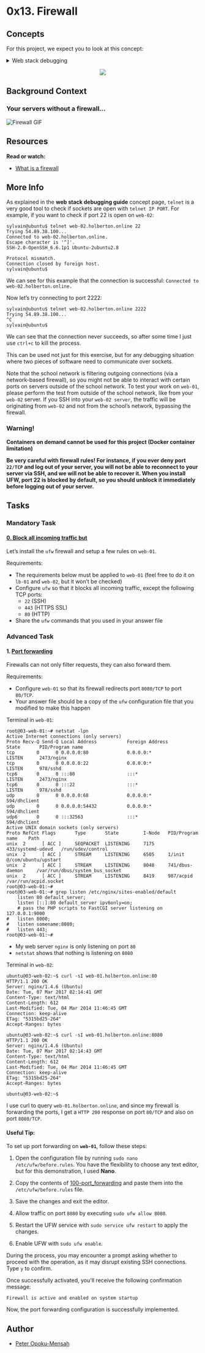 # 0x13. Firewall

## Concepts

For this project, we expect you to look at this concept:

<details>
<summary>Web stack debugging</summary><br>
<ul>
  <li>
    <h2>Intro</h2>
    <ul>
      <li>Debugging usually takes a big chunk of a software engineer’s time. The art of debugging is tough and it takes years, even decades to master, and that is why seasoned software engineers are the best at it… experience. They have seen lots of broken code, buggy systems, weird edge cases and race conditions.</li>
    </ul>
    <p align="center">
      <a href="https://postimages.org">
        <img src="https://i.postimg.cc/mgZwcKpR/image.png">
      </a>
    </p>
  </li>
</ul>

<h2>Non-exhaustive guide to debugging</h2>

<h3>School specific</h3>
<p>If you are struggling to get something right that is run on the checker, like a Bash script or a piece of code, keep in mind that you can simulate the flow by starting a Docker container with the distribution that is specified in the requirements and by running your code. Check the <strong>Docker</strong> concept page for more info.</p>


<details>
<summary>Test and verify your assumptions</summary><br>
<a href='https://postimages.org/' target='_blank'><img src='https://i.postimg.cc/rFMtkCt8/image.png' border='0' alt='image'/></a>
</details>

<details>
<summary>Get a quick overview of the machine state</summary><br>
<a href="https://www.youtube.com/watch?v=1_gqlbADaAw&feature=youtu.be">Youtube video First 5 Commands When I Connect on a Linux Server</a>
<p>When you connect to a server/machine/computer/container you want to understand what’s happened recently and what’s happening now, and you can do this with <a href="https://www.linux.com/training-tutorials/first-5-commands-when-i-connect-linux-server/">5 commands</a> in a minute or less:</p>

<h3><code>w</code></h3>
<ul>
  <li>Shows server <a href="https://www.techtarget.com/whatis/definition/uptime-and-downtime">uptime</a> which is the time during which the server has been continuously running</li>
  <li>Shows which users are connected to the server</li>
  <li>Load average will give you a good sense of the server health - (read more about load <a href="https://scoutapm.com/blog/understanding-load-averages">here</a> and <a href="https://www.brendangregg.com/blog/2017-08-08/linux-load-averages.html">here</a>)</li>
</ul>

<h3><code>history</code></h3>
<ul>
  <li>Shows which commands were previously run by the user you are currently connected to</li>
  <li>You can learn a lot about what type of work was previously performed on the machine, and what could have gone wrong with it</li>
  <li>Where you might want to start your debugging work</li>
</ul>

<h3><code>top</code></h3>
<ul>
  <li>Shows what is currently running on this server</li>
  <li>Order results by CPU, memory utilization and catch the ones that are resource intensive</li>
</ul>

<h3><code>df</code></h3>
<ul>
  <li>Shows disk utilization</li>
</ul>

<h3><code>netstat</code></h3>
<ul>
  <li>What port and IP your server is listening on</li>
  <li>What processes are using sockets</li>
  <li>Try netstat -lpn on a Ubuntu machine</li>
</ul>
</details>

<details>
<summary>Machine</summary><br>
<p>Debugging is pretty much about verifying assumptions, in a perfect world the software or system we are working on would be working perfectly, the server is in perfect shape and everybody is happy. But actually, it NEVER goes this way, things ALWAYS fail (it’s tremendous!).</p>

<p>For the machine level, you want to ask yourself these questions:</p>
<ul>
  <li>Does the server have free disk space? - <strong><code>df</code></strong></li>
  <li>Is the server able to keep up with CPU load? - <strong><code>w</code></strong>, <strong><code>top</code></strong>, <strong><code>ps</code></strong></li>
  <li>Does the server have available memory? <strong><code>free</code></strong></li>
  <li>Are the server disk(s) able to keep up with read/write IO? - <strong><code>htop</code></strong></li>
</ul>

<p>If the answer is <strong>no</strong> for any of these questions, then that might be the reason why things are not going as expected. There are often 3 ways of solving the issue:</p>

<ul>
  <li>Free up resources (stop process(es) or reduce their resource consumption)</li>
  <li>Increase the machine resources (adding memory, CPU, disk space…)</li>
  <li>Distributing the resource usage to other machines</li>
</ul>
</details>

<details>
<summary>Network issue</summary><br>
<p>For the machine level, you want to ask yourself these questions:</p>

<ul>
  <li>Does the server have the expected network interfaces and IPs up and running? <strong><code>ifconfig</code></strong></li>
  <li>Does the server listen on the sockets that it is supposed to? <strong><code>netstat</code></strong> (<strong><code>netstat -lpd</code></strong> or <strong><code>netstat -lpn</code></strong>)</li>
  <li>Can you connect from the location you want to connect from, to the socket you want to connect to? <strong><code>telnet</code></strong> to the IP + PORT (<strong><code>telnet 8.8.8.8 80</code></strong>)</li>
  <li>Does the server have the correct firewall rules? <strong><code>iptables</code></strong>, <strong><code>ufw</code></strong>:
    <ul>
      <li><strong><code>iptables -L</code></strong></li>
      <li><strong><code>sudo ufw status</code></strong></li>
    </ul>
  </li>
</ul>
</details>

<details>
<summary>Process issue</summary><br>
<p>If a piece of Software isn’t behaving as expected, it can obviously be because of above reasons… but the good news is that there is more to look into (there is ALWAYS more to look into actually).</p>

<ul>
  <li>Is the software started? <strong><code>init</code></strong>, <strong><code>init.d</code></strong>:
    <ul>
      <li><strong><code>service NAME_OF_THE_SERVICE status</code></strong></li>
      <li><strong><code>/etc/init.d/NAME_OF_THE_SERVICE status</code></strong></li>
    </ul>
  </li>
  <li>Is the software process running? <strong><code>pgrep</code></strong>, <strong><code>ps</code></strong>:
    <ul>
      <li><strong><code>pgrep -lf NAME_OF_THE_PROCESS</code></strong></li>
      <li><strong><code>ps auxf</code></strong></li>
    </ul>
  </li>
  <li>Is there anything interesting in the logs? look for log files in <strong><code>/var/log/</code></strong> and <strong><code>tail -f</code></strong> is your friend</li>
</ul>
</details>

<details>
<summary>Debugging is fun</summary><br>
<p>Debugging can be frustrating, but it will definitely be part of your job, it requires experience and methodology to become good at it. The good news is that bugs are never going away, and the more experienced you become, trickier bugs will be assigned to you! Good luck 😃</p>

![GIF](https://s3.amazonaws.com/alx-intranet.hbtn.io/uploads/medias/2020/9/bae58c9f066a9668001ef4b4c39778407439d2f9.gif)
</details>

</details>

<p align="center">
  <img src="https://s3.amazonaws.com/intranet-projects-files/holbertonschool-sysadmin_devops/284/V1HjQ1Y.png"/>
</p>

## Background Context

### Your servers without a firewall…

![Firewall GIF](https://s3.amazonaws.com/intranet-projects-files/holbertonschool-sysadmin_devops/155/holbertonschool-firewall.gif)

## Resources

**Read or watch:**

* [What is a firewall](https://en.wikipedia.org/wiki/Firewall_%28computing%29)

## More Info

As explained in the **web stack debugging guide** concept page, `telnet` is a very good tool to check if sockets are open with `telnet IP PORT`. For example, if you want to check if port 22 is open on `web-02`:

```
sylvain@ubuntu$ telnet web-02.holberton.online 22
Trying 54.89.38.100...
Connected to web-02.holberton.online.
Escape character is '^]'.
SSH-2.0-OpenSSH_6.6.1p1 Ubuntu-2ubuntu2.8

Protocol mismatch.
Connection closed by foreign host.
sylvain@ubuntu$
```

We can see for this example that the connection is successful: `Connected to web-02.holberton.online.`

Now let’s try connecting to port 2222:

```
sylvain@ubuntu$ telnet web-02.holberton.online 2222
Trying 54.89.38.100...
^C
sylvain@ubuntu$
```

We can see that the connection never succeeds, so after some time I just use `ctrl+c` to kill the process.

This can be used not just for this exercise, but for any debugging situation where two pieces of software need to communicate over sockets.

Note that the school network is filtering outgoing connections (via a network-based firewall), so you might not be able to interact with certain ports on servers outside of the school network. To test your work on `web-01`, please perform the test from outside of the school network, like from your `web-02` server. If you SSH into your `web-02 server`, the traffic will be originating from `web-02` and not from the school’s network, bypassing the firewall.

### Warning!

**Containers on demand cannot be used for this project (Docker container limitation)**

**Be very careful with firewall rules! For instance, if you ever deny port `22/TCP` and log out of your server, you will not be able to reconnect to your server via SSH, and we will not be able to recover it. When you install UFW, port 22 is blocked by default, so you should unblock it immediately before logging out of your server.**

## Tasks

### Mandatory Task

#### [0. Block all incoming traffic but](0-block_all_incoming_traffic_but)

Let’s install the `ufw` firewall and setup a few rules on `web-01`.

Requirements:

* The requirements below must be applied to `web-01` (feel free to do it on `lb-01` and `web-02`, but it won’t be checked)
* Configure `ufw` so that it blocks all incoming traffic, except the following TCP ports:
  - `22` (SSH)
  - `443` (HTTPS SSL)
  - `80` (HTTP)
* Share the `ufw` commands that you used in your answer file

### Advanced Task

#### 1. [Port forwarding](100-port_forwarding)

Firewalls can not only filter requests, they can also forward them.

Requirements:

* Configure `web-01` so that its firewall redirects port `8080/TCP` to port `80/TCP`.
* Your answer file should be a copy of the `ufw` configuration file that you modified to make this happen

Terminal in `web-01`:

```
root@03-web-01:~# netstat -lpn
Active Internet connections (only servers)
Proto Recv-Q Send-Q Local Address           Foreign Address         State       PID/Program name
tcp        0      0 0.0.0.0:80              0.0.0.0:*               LISTEN      2473/nginx
tcp        0      0 0.0.0.0:22              0.0.0.0:*               LISTEN      978/sshd
tcp6       0      0 :::80                   :::*                    LISTEN      2473/nginx
tcp6       0      0 :::22                   :::*                    LISTEN      978/sshd
udp        0      0 0.0.0.0:68              0.0.0.0:*                           594/dhclient
udp        0      0 0.0.0.0:54432           0.0.0.0:*                           594/dhclient
udp6       0      0 :::32563                :::*                                594/dhclient
Active UNIX domain sockets (only servers)
Proto RefCnt Flags       Type       State         I-Node   PID/Program name    Path
unix  2      [ ACC ]     SEQPACKET  LISTENING     7175     433/systemd-udevd   /run/udev/control
unix  2      [ ACC ]     STREAM     LISTENING     6505     1/init              @/com/ubuntu/upstart
unix  2      [ ACC ]     STREAM     LISTENING     8048     741/dbus-daemon     /var/run/dbus/system_bus_socket
unix  2      [ ACC ]     STREAM     LISTENING     8419     987/acpid           /var/run/acpid.socket
root@03-web-01:~#
root@03-web-01:~# grep listen /etc/nginx/sites-enabled/default
    listen 80 default_server;
    listen [::]:80 default_server ipv6only=on;
    # pass the PHP scripts to FastCGI server listening on 127.0.0.1:9000
#   listen 8000;
#   listen somename:8080;
#   listen 443;
root@03-web-01:~#
```

* My web server `nginx` is only listening on port `80`
* `netstat` shows that nothing is listening on `8080`

Terminal in `web-02`:

```
ubuntu@03-web-02:~$ curl -sI web-01.holberton.online:80
HTTP/1.1 200 OK
Server: nginx/1.4.6 (Ubuntu)
Date: Tue, 07 Mar 2017 02:14:41 GMT
Content-Type: text/html
Content-Length: 612
Last-Modified: Tue, 04 Mar 2014 11:46:45 GMT
Connection: keep-alive
ETag: "5315bd25-264"
Accept-Ranges: bytes

ubuntu@03-web-02:~$ curl -sI web-01.holberton.online:8080
HTTP/1.1 200 OK
Server: nginx/1.4.6 (Ubuntu)
Date: Tue, 07 Mar 2017 02:14:43 GMT
Content-Type: text/html
Content-Length: 612
Last-Modified: Tue, 04 Mar 2014 11:46:45 GMT
Connection: keep-alive
ETag: "5315bd25-264"
Accept-Ranges: bytes

ubuntu@03-web-02:~$
```

I use curl to query `web-01.holberton.online`, and since my firewall is forwarding the ports, I get a `HTTP 200` response on port `80/TCP` and also on port `8080/TCP`.

#### Useful Tip:

To set up port forwarding on **`web-01`**, follow these steps:

1. Open the configuration file by running `sudo nano /etc/ufw/before.rules`. You have the flexibility to choose any text editor, but for this demonstration, I used **Nano**.

2. Copy the contents of [100-port_forwarding](100-port_forwarding) and paste them into the `/etc/ufw/before.rules` file.

3. Save the changes and exit the editor.

4. Allow traffic on port `8080` by executing `sudo ufw allow 8080`.

5. Restart the UFW service with `sudo service ufw restart` to apply the changes.

6. Enable UFW with `sudo ufw enable`.

During the process, you may encounter a prompt asking whether to proceed with the operation, as it may disrupt existing SSH connections. Type `y` to confirm.

Once successfully activated, you'll receive the following confirmation message:

```
Firewall is active and enabled on system startup
```

Now, the port forwarding configuration is successfully implemented.

## Author

* [Peter Opoku-Mensah](https://github.com/deezyfg)